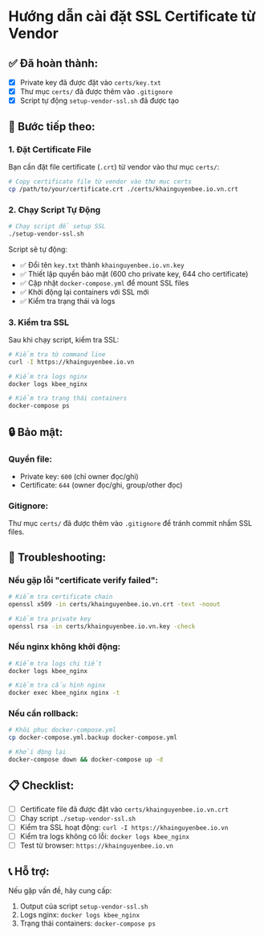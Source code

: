 # Hướng dẫn cài đặt SSL Certificate từ Vendor

## ✅ Đã hoàn thành:
- [x] Private key đã được đặt vào `certs/key.txt`
- [x] Thư mục `certs/` đã được thêm vào `.gitignore`
- [x] Script tự động `setup-vendor-ssl.sh` đã được tạo

## 🔄 Bước tiếp theo:

### 1. Đặt Certificate File
Bạn cần đặt file certificate (`.crt`) từ vendor vào thư mục `certs/`:

```bash
# Copy certificate file từ vendor vào thư mục certs
cp /path/to/your/certificate.crt ./certs/khainguyenbee.io.vn.crt
```

### 2. Chạy Script Tự Động
```bash
# Chạy script để setup SSL
./setup-vendor-ssl.sh
```

Script sẽ tự động:
- ✅ Đổi tên `key.txt` thành `khainguyenbee.io.vn.key`
- ✅ Thiết lập quyền bảo mật (600 cho private key, 644 cho certificate)
- ✅ Cập nhật `docker-compose.yml` để mount SSL files
- ✅ Khởi động lại containers với SSL mới
- ✅ Kiểm tra trạng thái và logs

### 3. Kiểm tra SSL
Sau khi chạy script, kiểm tra SSL:

```bash
# Kiểm tra từ command line
curl -I https://khainguyenbee.io.vn

# Kiểm tra logs nginx
docker logs kbee_nginx

# Kiểm tra trạng thái containers
docker-compose ps
```

## 🔒 Bảo mật:

### Quyền file:
- Private key: `600` (chỉ owner đọc/ghi)
- Certificate: `644` (owner đọc/ghi, group/other đọc)

### Gitignore:
Thư mục `certs/` đã được thêm vào `.gitignore` để tránh commit nhầm SSL files.

## 🚨 Troubleshooting:

### Nếu gặp lỗi "certificate verify failed":
```bash
# Kiểm tra certificate chain
openssl x509 -in certs/khainguyenbee.io.vn.crt -text -noout

# Kiểm tra private key
openssl rsa -in certs/khainguyenbee.io.vn.key -check
```

### Nếu nginx không khởi động:
```bash
# Kiểm tra logs chi tiết
docker logs kbee_nginx

# Kiểm tra cấu hình nginx
docker exec kbee_nginx nginx -t
```

### Nếu cần rollback:
```bash
# Khôi phục docker-compose.yml
cp docker-compose.yml.backup docker-compose.yml

# Khởi động lại
docker-compose down && docker-compose up -d
```

## 📋 Checklist:

- [ ] Certificate file đã được đặt vào `certs/khainguyenbee.io.vn.crt`
- [ ] Chạy script `./setup-vendor-ssl.sh`
- [ ] Kiểm tra SSL hoạt động: `curl -I https://khainguyenbee.io.vn`
- [ ] Kiểm tra logs không có lỗi: `docker logs kbee_nginx`
- [ ] Test từ browser: `https://khainguyenbee.io.vn`

## 📞 Hỗ trợ:

Nếu gặp vấn đề, hãy cung cấp:
1. Output của script `setup-vendor-ssl.sh`
2. Logs nginx: `docker logs kbee_nginx`
3. Trạng thái containers: `docker-compose ps`
